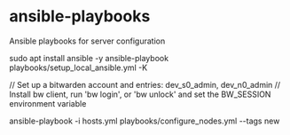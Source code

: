 # ansible-playbooks
Ansible playbooks for server configuration

sudo apt install ansible -y
ansible-playbook playbooks/setup_local_ansible.yml -K

// Set up a bitwarden account and entries: dev_s0_admin, dev_n0_admin
// Install bw client, run 'bw login', or 'bw unlock' and set the BW_SESSION environment variable

ansible-playbook -i hosts.yml playbooks/configure_nodes.yml --tags new
